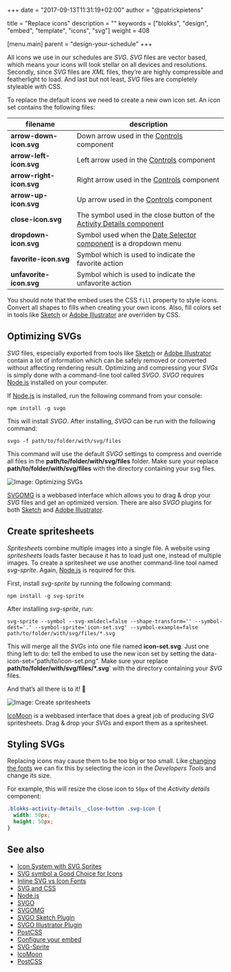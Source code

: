 +++
date            = "2017-09-13T11:31:19+02:00"
author          = "@patrickpietens"

title           = "Replace icons"
description     = ""
keywords        = ["blokks", "design", "embed", "template", "icons", "svg"]
weight          = 408

[menu.main]
parent          = "design-your-schedule"
+++

All icons we use in our schedules are *SVG*. *SVG* files are vector based, which means your icons will look stellar on all devices and resolutions. Secondly, since *SVG* files are *XML* files, they’re are highly compressible and featherlight to load. And last but not least, *SVG* files are completely styleable with CSS.

To replace the default icons we need to create a new own icon set. An icon set contains the following files:

| filename | description |
|----------|-------------|
| **arrow-down-icon.svg** | Down arrow used in the [Controls](http://themes/structure#controls) component |
| **arrow-left-icon.svg** | Left arrow used in the [Controls](http://themes/structure#controls) component |
| **arrow-right-icon.svg** | Right arrow used in the [Controls](http://themes/structure#controls) component |
| **arrow-up-icon.svg** | Up arrow used in the [Controls](http://themes/structure#controls) component |
| **close-icon.svg** | The symbol used in the close button of the [Activity Details component](http://themes/structure#activity-details) |
| **dropdown-icon.svg** | Symbol used when the [Date Selector component](http://themes/structure#date-selector) is a dropdown menu |
| **favorite-icon.svg** | Symbol which is used to indicate the favorite action |
| **unfavorite-icon.svg** | Symbol which is used to indicate the unfavorite action |

<span class='note'>You should note that the embed uses the CSS `fill` property to style icons. Convert all shapes to fills when creating your own icons. Also, fill colors set in tools like [Sketch](https://www.sketchapp.com/) or [Adobe Illustrator](http://www.adobe.com/nl/products/illustrator.html) are overriden by CSS.</span>

## Optimizing SVGs
*SVG* files, especially exported from tools like [Sketch](https://www.sketchapp.com/) or [Adobe Illustrator](http://www.adobe.com/nl/products/illustrator.html) contain a lot of information which can be safely removed or converted without affecting rendering result. Optimizing and compressing your *SVGs* is simply done with a command-line tool called *SVGO*. *SVGO* requires [Node.js](https://nodejs.org/en/) installed on your computer.

If [Node.js](https://nodejs.org/en/) is installed, run the following command from your console:

```cli
npm install -g svgo
```

This will install *SVGO*. After installing, *SVGO* can be run with the following command:

```cli
svgo -f path/to/folder/with/svg/files
```

This command will use the default *SVGO* settings to compress and override all files in the **path/to/folder/with/svg/files** folder. Make sure your replace **path/to/folder/with/svg/files** with the directory containing your svg files.

![Image: Optimizing SVGs](http://images/optimizing-svgs.gif)

<span class='note'>[SVGOMG](https://jakearchibald.github.io/svgomg/) is a webbased interface which allows you to drag & drop your *SVG* files and get an optimized version. There are also *SVGO* plugins for both [Sketch](https://github.com/BohemianCoding/svgo-compressor) and [Adobe Illustrator](https://github.com/davidderaedt/SVG-NOW).</span>

## Create spritesheets
*Spritesheets* combine multiple images into a single file. A website using *spritesheets* loads faster because it has to load just one, instead of multiple images. To create a spritesheet we use another command-line tool named *svg-sprite*. Again, [Node.js](ttps://nodejs.org/en) is required for this.

First, install *svg-sprite* by running the following command:

```cli
npm install -g svg-sprite
```

After installing *svg-sprite*, run:

```cli
svg-sprite --symbol --svg-xmldecl=false --shape-transform='' --symbol-dest='.' --symbol-sprite='icon-set.svg' --symbol-example=false path/to/folder/with/svg/files/*.svg
```

This will merge all the *SVGs* into one file named **icon-set.svg**. Just one thing left to do: tell the embed to use the new icon set by setting the data-icon-set=“path/to/icon-set.png“. Make sure your replace **path/to/folder/with/svg/files/\*.svg**` with the directory containing your *SVG* files.

And that’s all there is to it! 🤘

![Image: Create spritesheets](http://images/optimizing-svgs.gif)

<span class='note'>[IcoMoon](https://icomoon.io/app) is a webbased interface that does a great job of producing *SVG* spritesheets. Drag & drop your *SVGs* and export them as a spritesheet.</span>

## Styling SVGs
Replacing icons may cause them to be too big or too small. Like [changing the fonts](http://design/fonts) we can fix this by selecting the icon in the *Developers Tools* and change its size.

For example, this will resize the close icon to `50px` of the *Activity details* component:

```css
.blokks-activity-details__close-button .svg-icon {
  width: 50px;
  height: 50px;
}
```

## See also
- [Icon System with SVG Sprites](https://css-tricks.com/svg-sprites-use-better-icon-fonts/)
- [SVG symbol a Good Choice for Icons](https://css-tricks.com/svg-symbol-good-choice-icons/)
- [Inline SVG vs Icon Fonts](https://css-tricks.com/icon-fonts-vs-svg/)
- [SVG and CSS](https://developer.mozilla.org/en-US/docs/Web/SVG/Tutorial/SVG_and_CSS)
- [Node.js](https://nodejs.org/en)
- [SVGO](https://github.com/svg/svgo)
- [SVGOMG](https://jakearchibald.github.io/svgomg/)
- [SVGO Sketch Plugin](https://github.com/BohemianCoding/svgo-compressor)
- [SVGO Illustrator Plugin](https://github.com/davidderaedt/SVG-NOW)
- [PostCSS](http://configure/postcss)
- [Configure your embed](http://configure/options#icon-set)
- [SVG-Sprite](https://github.com/jkphl/svg-sprite)
- [IcoMoon](https://icomoon.io/app)
- [PostCSS](http://configure/postcss)
